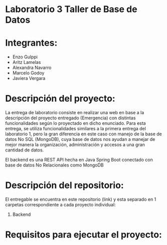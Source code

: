 # Laboratorio 3 Taller de Base de Datos

# Integrantes: 
* Enzo Gulppi
* Aritz Lamelas
* Alexandra Navarro
* Marcelo Godoy
* Javiera Vergara

# Descripción del proyecto:
La entrega de laboratorio consiste en realizar una web en base a la descripción del proyecto entregado (Emergencia) con distintas funcionalidades según lo proyectado en dicho enunciado. Para esta entrega, se utiliza funcionalidades  similares a la primera entrega del laboratorio 1, pero la gran diferencia en este caso con manejo de la base de datos No SQL (MongoDB), cuya base de datos nos ayudan a manejar de mejor manera la organización, administración y accesos a una gran cantidad de datos.

El backend es una REST API hecha en Java Spring Boot conectado con base de datos No Relacionales como MongoDB

# Descripción del repositorio:
El entregable se encuentra en este repositorio (link) y esta separado en 1 carpetas correspondiente a cada proyecto individual:
1. Backend

# Requisitos para ejecutar el proyecto:
